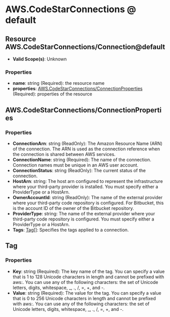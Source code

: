 # AWS.CodeStarConnections @ default

## Resource AWS.CodeStarConnections/Connection@default
* **Valid Scope(s)**: Unknown
### Properties
* **name**: string (Required): the resource name
* **properties**: [AWS.CodeStarConnections/ConnectionProperties](#awscodestarconnectionsconnectionproperties) (Required): properties of the resource

## AWS.CodeStarConnections/ConnectionProperties
### Properties
* **ConnectionArn**: string (ReadOnly): The Amazon Resource Name (ARN) of the  connection. The ARN is used as the connection reference when the connection is shared between AWS services.
* **ConnectionName**: string (Required): The name of the connection. Connection names must be unique in an AWS user account.
* **ConnectionStatus**: string (ReadOnly): The current status of the connection.
* **HostArn**: string: The host arn configured to represent the infrastructure where your third-party provider is installed. You must specify either a ProviderType or a HostArn.
* **OwnerAccountId**: string (ReadOnly): The name of the external provider where your third-party code repository is configured. For Bitbucket, this is the account ID of the owner of the Bitbucket repository.
* **ProviderType**: string: The name of the external provider where your third-party code repository is configured. You must specify either a ProviderType or a HostArn.
* **Tags**: [Tag](#tag)[]: Specifies the tags applied to a connection.

## Tag
### Properties
* **Key**: string (Required): The key name of the tag. You can specify a value that is 1 to 128 Unicode characters in length and cannot be prefixed with aws:. You can use any of the following characters: the set of Unicode letters, digits, whitespace, _, ., /, =, +, and -. 
* **Value**: string (Required): The value for the tag. You can specify a value that is 0 to 256 Unicode characters in length and cannot be prefixed with aws:. You can use any of the following characters: the set of Unicode letters, digits, whitespace, _, ., /, =, +, and -. 


